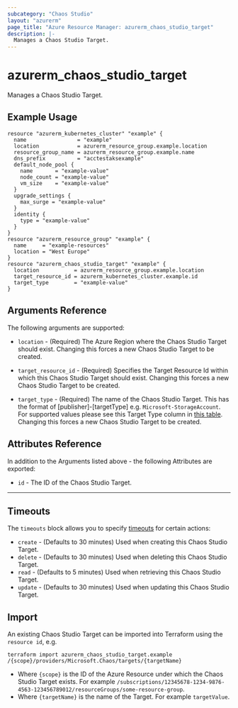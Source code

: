 ```yaml
---
subcategory: "Chaos Studio"
layout: "azurerm"
page_title: "Azure Resource Manager: azurerm_chaos_studio_target"
description: |-
  Manages a Chaos Studio Target.
---
```


<!-- Note: This documentation is generated. Any manual changes will be overwritten -->

# azurerm_chaos_studio_target

Manages a Chaos Studio Target.

## Example Usage

```hcl
resource "azurerm_kubernetes_cluster" "example" {
  name                = "example"
  location            = azurerm_resource_group.example.location
  resource_group_name = azurerm_resource_group.example.name
  dns_prefix          = "acctestaksexample"
  default_node_pool {
    name       = "example-value"
    node_count = "example-value"
    vm_size    = "example-value"
  }
  upgrade_settings {
    max_surge = "example-value"
  }
  identity {
    type = "example-value"
  }
}
resource "azurerm_resource_group" "example" {
  name     = "example-resources"
  location = "West Europe"
}
resource "azurerm_chaos_studio_target" "example" {
  location           = azurerm_resource_group.example.location
  target_resource_id = azurerm_kubernetes_cluster.example.id
  target_type        = "example-value"
}
```

## Arguments Reference

The following arguments are supported:

* `location` - (Required) The Azure Region where the Chaos Studio Target should exist. Changing this forces a new Chaos Studio Target to be created.

* `target_resource_id` - (Required) Specifies the Target Resource Id within which this Chaos Studio Target should exist. Changing this forces a new Chaos Studio Target to be created.

* `target_type` - (Required) The name of the Chaos Studio Target. This has the format of [publisher]-[targetType] e.g. `Microsoft-StorageAccount`. For supported values please see this Target Type column in [this table](https://learn.microsoft.com/azure/chaos-studio/chaos-studio-fault-providers). Changing this forces a new Chaos Studio Target to be created.

## Attributes Reference

In addition to the Arguments listed above - the following Attributes are exported:

* `id` - The ID of the Chaos Studio Target.

---



## Timeouts

The `timeouts` block allows you to specify [timeouts](https://www.terraform.io/docs/configuration/resources.html#timeouts) for certain actions:

* `create` - (Defaults to 30 minutes) Used when creating this Chaos Studio Target.
* `delete` - (Defaults to 30 minutes) Used when deleting this Chaos Studio Target.
* `read` - (Defaults to 5 minutes) Used when retrieving this Chaos Studio Target.
* `update` - (Defaults to 30 minutes) Used when updating this Chaos Studio Target.

## Import

An existing Chaos Studio Target can be imported into Terraform using the `resource id`, e.g.

```shell
terraform import azurerm_chaos_studio_target.example /{scope}/providers/Microsoft.Chaos/targets/{targetName}
```

* Where `{scope}` is the ID of the Azure Resource under which the Chaos Studio Target exists. For example `/subscriptions/12345678-1234-9876-4563-123456789012/resourceGroups/some-resource-group`.
* Where `{targetName}` is the name of the Target. For example `targetValue`.
